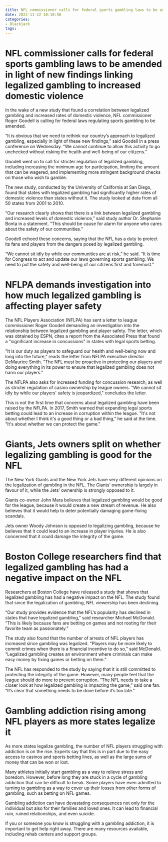 ```yaml
---
title: NFL commissioner calls for federal sports gambling laws to be amended in light of new findings linking legalized gambling to increased domestic violence
date: 2022-11-22 10:10:50
categories:
- Blackjack
tags:
---
```



#  NFL commissioner calls for federal sports gambling laws to be amended in light of new findings linking legalized gambling to increased domestic violence

In the wake of a new study that found a correlation between legalized gambling and increased rates of domestic violence, NFL commissioner Roger Goodell is calling for federal laws regulating sports gambling to be amended.

“It is obvious that we need to rethink our country’s approach to legalized gambling, especially in light of these new findings,” said Goodell in a press conference on Wednesday. “We cannot continue to allow this activity to go unchecked without risking the health and well-being of our citizens.”

Goodell went on to call for stricter regulation of legalized gambling, including increasing the minimum age for participation, limiting the amount that can be wagered, and implementing more stringent background checks on those who wish to gamble.

The new study, conducted by the University of California at San Diego, found that states with legalized gambling had significantly higher rates of domestic violence than states without it. The study looked at data from all 50 states from 2001 to 2010.

“Our research clearly shows that there is a link between legalized gambling and increased levels of domestic violence,” said study author Dr. Stephanie Bonta in a statement. “This should be cause for alarm for anyone who cares about the safety of our communities.”

Goodell echoed these concerns, saying that the NFL has a duty to protect its fans and players from the dangers posed by legalized gambling.

“We cannot sit idly by while our communities are at risk,” he said. “It is time for Congress to act and update our laws governing sports gambling. We need to put the safety and well-being of our citizens first and foremost.”

#  NFLPA demands investigation into how much legalized gambling is affecting player safety

The NFL Players Association (NFLPA) has sent a letter to league commissioner Roger Goodell demanding an investigation into the relationship between legalized gambling and player safety. The letter, which was obtained by ESPN, cites a report from the Associated Press that found a "significant increase in concussions" in states with legal sports betting.

"It is our duty as players to safeguard our health and well-being now and long into the future," reads the letter from NFLPA executive director DeMaurice Smith. "The NFL must be proactive in protecting our players and doing everything in its power to ensure that legalized gambling does not harm our players."

The NFLPA also asks for increased funding for concussion research, as well as stricter regulation of casino ownership by league owners. "We cannot sit idly by while our players' safety is jeopardized," concludes the letter.

This is not the first time that concerns about legalized gambling have been raised by the NFLPA. In 2017, Smith warned that expanding legal sports betting could lead to an increase in corruption within the league. "It's not about whether I think it's a good thing or a bad thing," he said at the time. "It's about whether we can protect the game."

#  Giants, Jets owners split on whether legalizing gambling is good for the NFL

The New York Giants and the New York Jets have very different opinions on the legalization of gambling in the NFL. The Giants’ ownership is largely in favour of it, while the Jets’ ownership is strongly opposed to it.

Giants co-owner John Mara believes that legalized gambling would be good for the league, because it would create a new stream of revenue. He also believes that it would help to deter potentially damaging game-fixing scandals.

Jets owner Woody Johnson is opposed to legalizing gambling, because he believes that it could lead to an increase in player injuries. He is also concerned that it could damage the integrity of the game.

#  Boston College researchers find that legalized gambling has had a negative impact on the NFL

Researchers at Boston College have released a study that shows that legalized gambling has had a negative impact on the NFL. The study found that since the legalization of gambling, NFL viewership has been declining.

“Our study provides evidence that the NFL’s popularity has declined in states that have legalized gambling,” said researcher Michael McDonald. “This is likely because fans are betting on games and not rooting for their favorite team as passionately.”

The study also found that the number of arrests of NFL players has increased since gambling was legalized. “Players may be more likely to commit crimes when there is a financial incentive to do so,” said McDonald. “Legalized gambling creates an environment where criminals can make easy money by fixing games or betting on them.”

The NFL has responded to the study by saying that it is still committed to protecting the integrity of the game. However, many people feel that the league should do more to prevent corruption. “The NFL needs to take a closer look at how legalized gambling is impacting the game,” said one fan. “It’s clear that something needs to be done before it’s too late.”

#  Gambling addiction rising among NFL players as more states legalize it

As more states legalize gambling, the number of NFL players struggling with addiction is on the rise. Experts say that this is in part due to the easy access to casinos and sports betting lines, as well as the large sums of money that can be won or lost.

Many athletes initially start gambling as a way to relieve stress and boredom. However, before long they are stuck in a cycle of gambling addiction that can be difficult to break. Some players have even admitted to turning to gambling as a way to cover up their losses from other forms of gambling, such as betting on NFL games.

Gambling addiction can have devastating consequences not only for the individual but also for their families and loved ones. It can lead to financial ruin, ruined relationships, and even suicide.

If you or someone you know is struggling with a gambling addiction, it is important to get help right away. There are many resources available, including rehab centers and support groups.